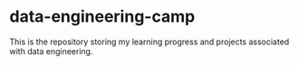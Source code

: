 # data-engineering-camp
This is the repository storing my learning progress and projects associated with data engineering.
